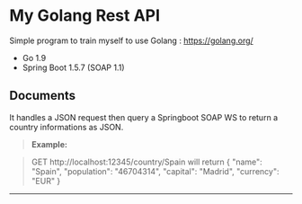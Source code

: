 # My Golang Rest API

Simple program to train myself to use Golang : https://golang.org/

 - Go 1.9
 - Spring Boot 1.5.7 (SOAP 1.1)

Documents
-------------

It handles a JSON request then query a Springboot SOAP WS to return a country informations as JSON.

> **Example:**

> GET http://localhost:12345/country/Spain will return
> {
    "name": "Spain",
    "population": "46704314",
    "capital": "Madrid",
    "currency": "EUR"
}
----------
